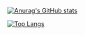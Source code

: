 [![Anurag's GitHub stats](https://github-readme-stats.vercel.app/api?username=krishanu-xc&count_private=true&show_icons=true&theme=dracula)](https://github.com/anuraghazra/github-readme-stats)

[![Top Langs](https://github-readme-stats.vercel.app/api/top-langs/?username=krishanu-xc&layout=compact&langs_count=9&theme=dracula)](https://github.com/anuraghazra/github-readme-stats)
